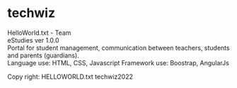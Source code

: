 # techwiz
 HelloWorld.txt - Team
 <br>
 eStudies ver 1.0.0
 <br>
 Portal for student management, communication between teachers, students and parents (guardians).
 <br>
 Language use:
  HTML, CSS, Javascript
 Framework use:
  Boostrap, AngularJs
  
 Copy right: HELLOWORLD.txt techwiz2022
